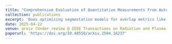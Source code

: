 ```yaml
---
title: "Comprehensive Evaluation of Quantitative Measurements from Automated Deep Segmentations of PSMA PET/CT Images"
collection: publications
excerpt: 'Does optimizing segmentation models for overlap metrics like Dice translate into clinically meaningful results? In this work, we investigated that question by evaluating four loss functions, including our proposed L1-Weighted Dice Focal Loss, on their ability to detect and segment tumors in whole-body PET/CT scans. Beyond traditional segmentation scores, we assessed each model’s performance on a set of clinically relevant quantitative measures using statistical evaluation metrics.'
date: 2025-04-22
venue: arxiv (Under review @ IEEE Transactions on Radiation and Plasma Medical Sciences)
paperurl: 'https://doi.org/10.48550/arXiv.2504.16237'
---
```


